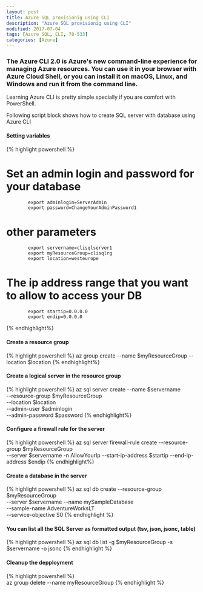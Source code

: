 ```yaml
---
layout: post
title: Azure SQL provisionig using CLI
description: "Azure SQL provisionig using CLI"
modified: 2017-07-04
tags: [Azure SQL, CLI, 70-533]
categories: [Azure]
---
```

 

### The Azure CLI 2.0 is Azure's new command-line experience for managing Azure resources. You can use it in your browser with Azure Cloud Shell, or you can install it on macOS, Linux, and Windows and run it from the command line.

Learning Azure CLI is pretty simple specially if you are comfort with PowerShell.

Following script block shows how to create SQL server with database using Azure CLI
#### Setting variables
{% highlight powershell %}
# Set an admin login and password for your database
            export adminlogin=ServerAdmin
            export password=ChangeYourAdminPassword1

# other parameters
            export servername=clisqlserver1
            export myResourceGroup=clisqlrg
            export location=westeurope

# The ip address range that you want to allow to access your DB
            export startip=0.0.0.0
            export endip=0.0.0.0
{% endhighlight%} 
#### Create a resource group
{% highlight powershell %}
            az group create   --name $myResourceGroup   --location $location
{% endhighlight%} 
#### Create a logical server in the resource group
 {% highlight powershell %}
            az sql server create   --name $servername \
              --resource-group $myResourceGroup \
              --location $location \
              --admin-user $adminlogin \
              --admin-password $password
{% endhighlight%} 
#### Configure a firewall rule for the server
 {% highlight powershell %}
            az sql server firewall-rule create  --resource-group $myResourceGroup \
              --server $servername   -n AllowYourIp  --start-ip-address $startip  --end-ip-address $endip
{% endhighlight%} 
#### Create a database in the server
 {% highlight powershell %}
            az sql db create  --resource-group $myResourceGroup \
                 --server $servername  --name mySampleDatabase \
                 --sample-name AdventureWorksLT   \
                 --service-objective S0
{% endhighlight %} 
#### You can list all the SQL Server as formatted output (tsv, json, jsonc, table)
 {% highlight powershell %}
         az  sql db list -g $myResourceGroup   -s $servername  -o jsonc
{% endhighlight %}
#### Cleanup the depployment
{% highlight powershell %}  
            az group delete --name myResourceGroup
{% endhighlight %}